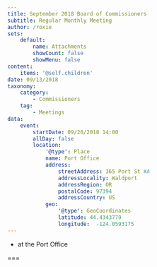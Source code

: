 ```yaml
---
title: September 2018 Board of Commissioners
subtitle: Regular Monthly Meeting
author: /roxie
sets:
    default:
        name: Attachments
        showCount: false
        showMenu: false
content:
    items: '@self.children'
date: 09/13/2018
taxonomy:
    category: 
        - Commissioners
    tag: 
        - Meetings
data:
    event:
        startDate: 09/20/2018 14:00
        allDay: false
        location:
            '@type': Place
            name: Port Office
            address:
                streetAddress: 365 Port St #A
                addressLocality: Waldport
                addressRegion: OR
                postalCode: 97394
                addressCountry: US
            geo:
                '@type': GeoCoordinates
                latitude: 44.4343779
                longitude:  -124.0593175
---
```


- at the Port Office

===
